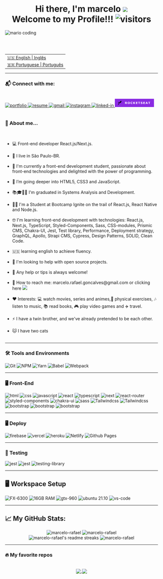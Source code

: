 <!--*************** Title ***************-->
<h1 align="center">
  Hi there, I'm marcelo
  <img 
    src="https://raw.githubusercontent.com/iampavangandhi/iampavangandhi/master/gifs/Hi.gif"
    width="30px">
  <br />
  Welcome to my Profile!!!
  <img 
    src="https://visitor-badge.laobi.icu/badge?page_id=marcelo-rafael.marcelo-rafael"
    alt="visitors">
</h1>

<!--*************** Front cover ***************-->
<div>
  <img
    src="https://i.imgur.com/1ZvVkDc.gif" 
    alt="mario coding"
    />
</div>

<p>
  <br />
  <br />
</p>

<!--*************** Languages ***************-->
<table>
  <tr>
    <td>
      <a href="README.md">🇺🇸 English | Inglês</a>
    </td>
  </tr>
  <tr>
    <td>
      <a href="readme_pt-br.md">🇧🇷 Portuguese | Português</a>
    </td>
  </tr>
</table>

 ---

<!--*************** Contact ***************-->
<div>
  <h3>
    📬 Connect with me:
  </h3>
  <br />
  <a href="#">
    <img 
      src="https://img.shields.io/badge/Portfolio-323330?style=for-the-badge&amp;logo=Google-chrome&amp;logoColor=F7DF1E" 
      alt="portfolio">
  </a>
  <a href="https://drive.google.com/file/d/1_uSlHoRb0NInNBldTpy_5xYHkeKk-m09/view?usp=sharing">
    <img 
      src="https://img.shields.io/badge/Resume-4285F4?style=for-the-badge&amp;logo=read-the-docs&amp;logoColor=white" 
      alt="resume">
  </a>
  <a href="mailto:marcelo.rafael.goncalves@gmail.com">
    <img 
      src="https://img.shields.io/badge/Gmail-D14836?style=for-the-badge&amp;logo=Gmail&amp;logoColor=white" alt="gmail">
  </a>
  <a href="https://www.instagram.com/marcelo.r.goncalves/">
    <img 
      src="https://img.shields.io/badge/Instagram-E4405F?style=for-the-badge&amp;logo=instagram&amp;logoColor=white" 
      alt="instagram">
  </a>
  <a href="https://www.linkedin.com/in/marcelo-rafael-gonçalves">
    <img 
      src="https://img.shields.io/badge/Linkedin-0077B5?style=for-the-badge&amp;logo=LinkedIn&amp;logoColor=white" 
      alt="linked-in">
  </a>
  <a href="https://app.rocketseat.com.br/me/marcelo-rafael-goncalves-1593980652">
    <img src="./.github/Rocketseat-icon.png"  
    height="27.5" 
    alt="rocketseat">
  </a>
</div>

<br />


<!--*************** About ***************-->
<h3>🚀 About me...</h3>
<br />
<div>
  <ul>
    <li>💻 Front-end developer React.js/Next.js.</li><br/>
    <li>📌 I live in São Paulo-BR.</li><br/>
    <li>🔭 I'm currently a front-end development student, passionate about front-end technologies and delighted with the power of programming.</li><br/>
    <li>🌱 I’m going deeper into HTML5, CSS3 and JavaScript.</li><br/>
    <li>📚🎓👨‍🎓 I'm graduated in Systems Analysis and Development.</li><br/>
    <li>👨‍🎓 I'm a Student at Bootcamp Ignite on the trail of React.js, React Native and Node.js.</li><br/>
    <li>🤓 I'm learning front-end development with technologies: React.js, Next.js, TypeScript, Styled-Components, Sass, CSS-modules, Prismic CMS, Chakra-UI, Jest, Test library, Performance, Deployment strategy, GraphQL, Apollo, Strapi CMS, Cypress, Design Patterns, SOLID, Clean Code.</li><br/>
    <!-- <li>💬 Ask me about HTML5 and CSS3.</li> -->
    <li>🇺🇸 learning english to achieve fluency.</li><br/>
    <li>🤔 I'm looking to help with open source projects.</li><br/>
    <li>💬 Any help or tips is always welcome!</li><br/>
    <li>📩 How to reach me: marcelo.rafael.goncalves@gmail.com or clicking here <a href = "mailto:marcelo.rafael.goncalves@gmail.com"><img src="https://img.shields.io/badge/-Gmail-c14438?style=flat-square&logo=Gmail&logoColor=white&link=mailto:marcelo.rafael.goncalves@gmail.com&longCache=true" target="_blank"></a></li><br/>
    <li>❤️ Interests: 💻 watch movies, series and animes,💪 physical exercises, 🎶 listen to music, 📚 read books, 🎮 play video games and ✈️ travel.</li><br/>
    <li>⚡ I have a twin brother, and we've already pretended to be each other.</li><br/>
    <li>🐱 I have two cats</li><br/>
  </ul>
</div>

---

<!--*************** Skills ***************-->

<h3>🛠️ Tools and Environments</h3>
<div>
  <img 
    src="https://img.shields.io/badge/Git-F05032.svg?style=for-the-badge&logo=git&logoColor=white"
    alt="Git" />
  <img 
    src="https://img.shields.io/badge/NPM-CB3837.svg?style=for-the-badge&logo=npm&logoColor=white" 
    alt="NPM" />
  <img 
    src="https://img.shields.io/badge/Yarn-2C8EBB.svg?style=for-the-badge&logo=yarn&logoColor=white" 
    alt="Yarn" />
  <img 
    src="https://img.shields.io/badge/babel-FCDF3F.svg?style=for-the-badge&logo=babel&logoColor=white" 
    alt="Babel" />
  <img 
    src="https://img.shields.io/badge/webpack-2C8EBB.svg?style=for-the-badge&logo=webpack&logoColor=white" 
    alt="Webpack" />
</div>

---

<!--*************** Front-end ***************-->

<h3>🖥️ Front-End</h3>
<div>
  <img 
    src="https://img.shields.io/badge/HTML5-E34F26?style=for-the-badge&amp;logo=html5&amp;logoColor=white" 
    alt="html">
  <img 
    src="https://img.shields.io/badge/CSS3-1572B6?style=for-the-badge&amp;logo=css3&amp;logoColor=white" 
    alt="css">
  <img 
    src="https://img.shields.io/badge/JavaScript-323330?style=for-the-badge&amp;logo=javascript&amp;logoColor=F7DF1E" 
    alt="javascript">
  <img 
    src="https://img.shields.io/badge/React-0D0627?style=for-the-badge&amp;logo=react&amp;logoColor=61DAFB" 
    alt="react">
  <img 
    src="https://img.shields.io/badge/TypeScript-3178C6?style=for-the-badge&amp;logo=typescript&amp;logoColor=white" 
    alt="typescript">
  <img 
    src="https://img.shields.io/badge/Next-000000?style=for-the-badge&amp;logo=nextdotjs&amp;logoColor=FFFFFF" 
    alt="next">
  <img 
    src="https://img.shields.io/badge/React_Router-CA4245?style=for-the-badge&amp;logo=react-router&amp;logoColor=white" 
    alt="react-router">
  <img 
    src="https://img.shields.io/badge/styled_components-DB7093?style=for-the-badge&amp;logo=styled-components&amp;logoColor=white" 
    alt="styled-components">
  <img 
    src="https://img.shields.io/badge/chakra_ui-319795?style=for-the-badge&amp;logo=chakra-ui&amp;logoColor=white" 
    alt="chakra-ui">
  <img 
    src="https://img.shields.io/badge/Sass-CF649A?style=for-the-badge&amp;logo=sass&amp;logoColor=white" 
    alt="sass">
  <img 
    src="https://img.shields.io/badge/Tailwind-06B6D4?style=for-the-badge&amp;logo=tailwindcss&amp;logoColor=white" 
    alt="Tailwindcss">
  <img 
    src="https://img.shields.io/badge/materialui-007EFD?style=for-the-badge&amp;logo=materialui&amp;logoColor=white" 
    alt="Tailwindcss">  
  <img 
    src="https://img.shields.io/badge/BootStrap-6E42A2?style=for-the-badge&amp;logo=bootstrap&amp;logoColor=white" 
    alt="bootstrap">
  <img 
    src="https://img.shields.io/badge/Redux-764ABC?style=for-the-badge&amp;logo=redux&amp;logoColor=white" 
    alt="bootstrap">
  <img 
    src="https://img.shields.io/badge/Redux_Saga-86D46B?style=for-the-badge&amp;logo=reduxsaga&amp;logoColor=white" 
    alt="bootstrap">
</div>

---

<!--*************** Deploy ***************-->

<h3>🖥️ Deploy</h3>
<div>
  <img 
    src="https://img.shields.io/badge/Firebase-ffaa00?style=for-the-badge&amp;logo=Firebase&amp;logoColor=white" 
    alt="firebase">
  <img 
    src="https://img.shields.io/badge/Vercel-000000?style=for-the-badge&amp;logo=Vercel&amp;logoColor=white" 
    alt="vercel">
  <img 
    src="https://img.shields.io/badge/Heroku-430098?style=for-the-badge&amp;logo=heroku&amp;logoColor=white" 
    alt="heroku">
  <img 
    src="https://img.shields.io/badge/Netlify-30C8C9?style=for-the-badge&amp;logo=netlify&amp;logoColor=white" 
    alt="Netlify">
  <img 
    src="https://img.shields.io/badge/Github Pages-222222?style=for-the-badge&amp;logo=github&amp;logoColor=white" 
    alt="Github Pages">
</div>

---

<!--*************** Testing ***************-->

<h3>🧪 Testing</h3>
<div>
  <img 
    src="https://img.shields.io/badge/Jest-94404D?style=for-the-badge&amp;logo=jest&amp;logoColor=white" 
    alt="jest">
  <img 
    src="https://img.shields.io/badge/Cypress-23272C?style=for-the-badge&amp;logo=cypress&amp;logoColor=white" 
    alt="jest">
   <img 
    src="https://img.shields.io/badge/testing library-ffffff?style=for-the-badge&amp;logo=testinglibrary&amp;logoColor=#F5403F" 
    alt="testing-library"> 
</div>

---

<!--*************** Workspace setup ***************-->

<h2>🖥️ Workspace Setup</h2>
<div>
  <img 
    src="https://img.shields.io/badge/FX-6300-0071C5?style=for-the-badge&amp;logo=amd&amp;logoColor=white" 
    alt="FX-6300">
  <img 
    src="https://img.shields.io/badge/16GB-RAM-0071C5?style=for-the-badge&amp;logo=memoria-ram&amp;logoColor=white" 
    alt="16GB RAM">
  <img 
    src="https://img.shields.io/badge/NVIDIA-GTX_960-76B900?style=for-the-badge&amp;logo=nvidia&amp;logoColor=white" 
    alt="gtx-960">
  <img 
    src="https://img.shields.io/badge/Ubuntu-e95420?style=for-the-badge&amp;logo=ubuntu&amp;logoColor=white" 
    alt="ubuntu 21.10">
  <img 
    src="https://img.shields.io/badge/VS_Code-007ACC?style=for-the-badge&amp;logo=Visual-Studio-Code&amp;logoColor=white" 
    alt="vs-code">
</div>

---

<!--*************** Stats ***************-->
<h2>📈 <strong>My GitHub Stats:</strong></h2>
<div align="center">
  <img 
    width="400" 
    height="180em" 
    src="https://github-readme-stats.vercel.app/api?username=marcelo-rafael&theme=dracula&show_icons=true" 
    alt="marcelo-rafael"/>
  <img 
    width="400" 
    height="180em" 
    src="https://github-readme-stats.vercel.app/api/top-langs/?username=marcelo-rafael&theme=dracula&layout=compact" 
    alt="marcelo-rafael" />
</div>
<div align="center">
  <img 
    width="400" 
    height="180em" 
    src="https://github-readme-streak-stats.herokuapp.com/?user=marcelo-rafael&theme=dracula&hide_border=false" 
    alt="marcelo-rafael's readme streaks" />
  <img 
    width="400" 
    height="180em" 
    src="https://github-readme-stats.vercel.app/api/wakatime?username=marcelorafael&theme=dracula&layout=compact" 
    alt="marcelo-rafael" />
</div>

---

<!--*************** my favourite repos ***************-->
<h3>🔥 My favorite repos</h3>
<br />
<div align="center">
  <a href="https://github.com/marcelo-rafael/nlw-06-letmeask">
    <img 
      align="center" 
      src="https://github-readme-stats.vercel.app/api/pin/?username=marcelo-rafael&repo=nlw-06-letmeask&theme=dracula&layout=compact" />
  </a>
  <a href="https://github.com/marcelo-rafael/nlw_heat_web">
    <img 
      align="center" 
      src="https://github-readme-stats.vercel.app/api/pin/?username=marcelo-rafael&repo=nlw_heat_web&theme=dracula&layout=compact" />
  </a>
</div>

<!--
**marcelo-rafael/marcelo-rafael** is a ✨ _special_ ✨ repository because its `README.md` (this file) appears on your GitHub profile.

Here are some ideas to get you started:

- 🔭 I’m currently working on ...
- 🌱 I’m currently learning ...
- 👯 I’m looking to collaborate on ...
- 🤔 I’m looking for help with ...
- 💬 Ask me about ...
- 📫 How to reach me: ...
- 😄 Pronouns: ...
- ⚡ Fun fact: ...
-->
